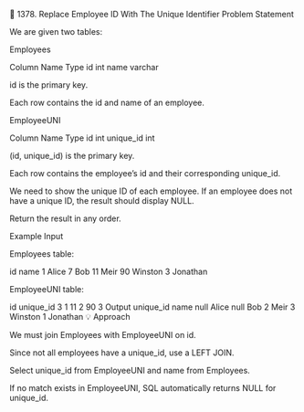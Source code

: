 📌 1378. Replace Employee ID With The Unique Identifier
Problem Statement

We are given two tables:

Employees

Column Name	Type
id	int
name	varchar

id is the primary key.

Each row contains the id and name of an employee.

EmployeeUNI

Column Name	Type
id	int
unique_id	int

(id, unique_id) is the primary key.

Each row contains the employee’s id and their corresponding unique_id.

We need to show the unique ID of each employee. If an employee does not have a unique ID, the result should display NULL.

Return the result in any order.

Example
Input

Employees table:

id	name
1	Alice
7	Bob
11	Meir
90	Winston
3	Jonathan

EmployeeUNI table:

id	unique_id
3	1
11	2
90	3
Output
unique_id	name
null	Alice
null	Bob
2	Meir
3	Winston
1	Jonathan
💡 Approach

We must join Employees with EmployeeUNI on id.

Since not all employees have a unique_id, use a LEFT JOIN.

Select unique_id from EmployeeUNI and name from Employees.

If no match exists in EmployeeUNI, SQL automatically returns NULL for unique_id.